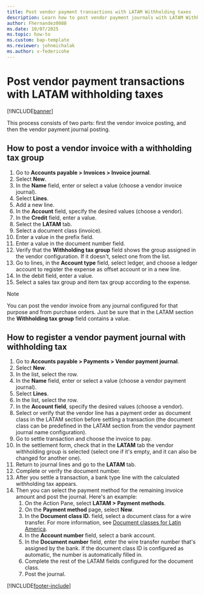 ```yaml
---
title: Post vendor payment transactions with LATAM Withholding taxes
description: Learn how to post vendor payment journals with LATAM Withholding taxes.
author: Fhernandez0088
ms.date: 10/07/2025
ms.topic: how-to
ms.custom: bap-template
ms.reviewer: johnmichalak
ms.author: v-federicohe
---
```


# Post vendor payment transactions with LATAM withholding taxes

[!INCLUDE[banner](../../includes/banner.md)]

This process consists of two parts: first the vendor invoice posting, and then the vendor payment journal posting.

## How to post a vendor invoice with a withholding tax group

1. Go to **Accounts payable > Invoices > Invoice journal**.
1. Select **New**.
1. In the **Name** field, enter or select a value (choose a vendor invoice journal).
1. Select **Lines**.
1. Add a new line.
1. In the **Account** field, specify the desired values (choose a vendor).
1. In the **Credit** field, enter a value.
1. Select the **LATAM** tab.
1. Select a document class (invoice).
1. Enter a value in the prefix field.
1. Enter a value in the document number field.
1. Verify that the **Withholding tax group** field shows the group assigned in the vendor configuration. If it doesn't, select one from the list.
1. Go to lines, in the **Account type** field, select ledger, and choose a ledger account to register the expense as offset account or in a new line.
1. In the debit field, enter a value.
1. Select a sales tax group and item tax group according to the expense.

> [!NOTE]
> You can post the vendor invoice from any journal configured for that purpose and from purchase orders. Just be sure that in the LATAM section the **Withholding tax group** field contains a value.

## How to register a vendor payment journal with withholding tax

1. Go to **Accounts payable > Payments > Vendor payment journal**.
1. Select **New**.
1. In the list, select the row.
1. In the **Name** field, enter or select a value (choose a vendor payment journal).
1. Select **Lines**.
1. In the list, select the row.
1. In the **Account field**, specify the desired values (choose a vendor).
1. Select or verify that the vendor line has a payment order as document class in the LATAM section before settling a transaction (the document class can be predefined in the LATAM section from the vendor payment journal name configuration).
1. Go to settle transaction and choose the invoice to pay.
1. In the settlement form, check that in the **LATAM** tab the vendor withholding group is selected (select one if it's empty, and it can also be changed for another one).
1. Return to journal lines and go to the **LATAM** tab.
1. Complete or verify the document number.
1. After you settle a transaction, a bank type line with the calculated withholding tax appears.
1. Then you can select the payment method for the remaining invoice amount and post the journal. Here's an example:
    1. On the Action Pane, select **LATAM > Payment methods**.
    1. On the **Payment method** page, select **New**.
    1. In the **Document class ID.** field, select a document class for a wire transfer. For more information, see [Document classes for Latin America](ltm-core-document-class.md).
    1. In the **Account number** field, select a bank account.
    1. In the **Document number** field, enter the wire transfer number that's assigned by the bank. If the document class ID is configured as automatic, the number is automatically filled in.
    1. Complete the rest of the LATAM fields configured for the document class.
    1. Post the journal.

[!INCLUDE[footer-include](../../../includes/footer-banner.md)]